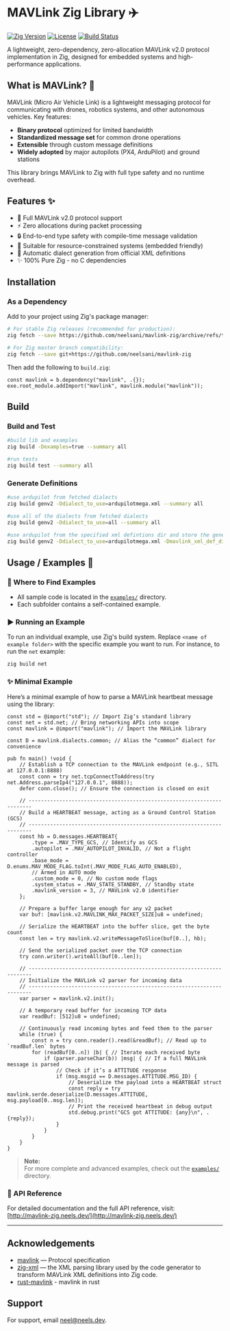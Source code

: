 # MAVLink Zig Library ✈️

[![Zig Version](https://img.shields.io/badge/Zig-0.14.0-%23f7a41d.svg)](https://ziglang.org/)
[![License](https://img.shields.io/badge/License-MIT-blue.svg)](LICENSE)
[![Build Status](https://github.com/neelsani/mavlink-zig/actions/workflows/build.yaml/badge.svg)](https://github.com/neelsani/mavlink-zig/actions)

A lightweight, zero-dependency, zero-allocation MAVLink v2.0 protocol implementation in Zig, designed for embedded systems and high-performance applications.

## What is MAVLink? 🚁

MAVLink (Micro Air Vehicle Link) is a lightweight messaging protocol for communicating with drones, robotics systems, and other autonomous vehicles. Key features:

- **Binary protocol** optimized for limited bandwidth
- **Standardized message set** for common drone operations
- **Extensible** through custom message definitions
- **Widely adopted** by major autopilots (PX4, ArduPilot) and ground stations

This library brings MAVLink to Zig with full type safety and no runtime overhead.

## Features ✨

- 🚀 Full MAVLink v2.0 protocol support
- ⚡ Zero allocations during packet processing
- 🔒 End-to-end type safety with compile-time message validation
- 🔋 Suitable for resource-constrained systems (embedded friendly)
- 🔄 Automatic dialect generation from official XML definitions
- ✨ 100% Pure Zig - no C dependencies

## Installation

### As a Dependency

Add to your project using Zig's package manager:

```sh
# For stable Zig releases (recommended for production):
zig fetch --save https://github.com/neelsani/mavlink-zig/archive/refs/tags/vX.Y.Z.tar.gz

# For Zig master branch compatibility:
zig fetch --save git+https://github.com/neelsani/mavlink-zig
```

Then add the following to `build.zig`:

```zig
const mavlink = b.dependency("mavlink", .{});
exe.root_module.addImport("mavlink", mavlink.module("mavlink"));
```

## Build

### Build and Test

```sh
#build lib and examples
zig build -Dexamples=true --summary all

#run tests
zig build test --summary all
```

### Generate Definitions

```sh
#use ardupilot from fetched dialects
zig build genv2 -Ddialect_to_use=ardupilotmega.xml --summary all

#use all of the dialects from fetched dialects
zig build genv2 -Ddialect_to_use=all --summary all

#use ardupilot from the specified xml defintions dir and store the generated zig files in the out dir
zig build genv2 -Ddialect_to_use=ardupilotmega.xml -Dmavlink_xml_def_dir=<path/to/mavlink/xml/dir> -Ddialect_out_dir=<path/to/output> --summary all
```

## Usage / Examples 🚀

### 📂 Where to Find Examples

- All sample code is located in the [`examples/`](examples/) directory.
- Each subfolder contains a self-contained example.

### ▶️ Running an Example

To run an individual example, use Zig's build system. Replace `<name of example folder>` with the specific example you want to run. For instance, to run the `net` example:

```sh
zig build net
```

### ✨ Minimal Example

Here’s a minimal example of how to parse a MAVLink heartbeat message using the library:

```zig
const std = @import("std"); // Import Zig’s standard library
const net = std.net; // Bring networking APIs into scope
const mavlink = @import("mavlink"); // Import the MAVLink library

const D = mavlink.dialects.common; // Alias the “common” dialect for convenience

pub fn main() !void {
    // Establish a TCP connection to the MAVLink endpoint (e.g., SITL at 127.0.0.1:8888)
    const conn = try net.tcpConnectToAddress(try net.Address.parseIp4("127.0.0.1", 8888));
    defer conn.close(); // Ensure the connection is closed on exit

    // -----------------------------------------------------------------------
    // Build a HEARTBEAT message, acting as a Ground Control Station (GCS)
    // -----------------------------------------------------------------------
    const hb = D.messages.HEARTBEAT{
        .type = .MAV_TYPE_GCS, // Identify as GCS
        .autopilot = .MAV_AUTOPILOT_INVALID, // Not a flight controller
        .base_mode = D.enums.MAV_MODE_FLAG.toInt(.MAV_MODE_FLAG_AUTO_ENABLED),
        // Armed in AUTO mode
        .custom_mode = 0, // No custom mode flags
        .system_status = .MAV_STATE_STANDBY, // Standby state
        .mavlink_version = 3, // MAVLink v2.0 identifier
    };

    // Prepare a buffer large enough for any v2 packet
    var buf: [mavlink.v2.MAVLINK_MAX_PACKET_SIZE]u8 = undefined;

    // Serialize the HEARTBEAT into the buffer slice, get the byte count
    const len = try mavlink.v2.writeMessageToSlice(buf[0..], hb);

    // Send the serialized packet over the TCP connection
    try conn.writer().writeAll(buf[0..len]);

    // -----------------------------------------------------------------------
    // Initialize the MAVLink v2 parser for incoming data
    // -----------------------------------------------------------------------
    var parser = mavlink.v2.init();

    // A temporary read buffer for incoming TCP data
    var readBuf: [512]u8 = undefined;

    // Continuously read incoming bytes and feed them to the parser
    while (true) {
        const n = try conn.reader().read(&readBuf); // Read up to `readBuf.len` bytes
        for (readBuf[0..n]) |b| { // Iterate each received byte
            if (parser.parseChar(b)) |msg| { // If a full MAVLink message is parsed
                // Check if it’s a ATTITUDE response
                if (msg.msgid == D.messages.ATTITUDE.MSG_ID) {
                    // Deserialize the payload into a HEARTBEAT struct
                    const reply = try mavlink.serde.deserialize(D.messages.ATTITUDE, msg.payload[0..msg.len]);
                    // Print the received heartbeat in debug output
                    std.debug.print("GCS got ATTITUDE: {any}\n", .{reply});
                }
            }
        }
    }
}
```

> **Note:**  
> For more complete and advanced examples, check out the [`examples/`](examples/) directory.

### 📖 API Reference

For detailed documentation and the full API reference, visit:  
[http://mavlink-zig.neels.dev/](http://mavlink-zig.neels.dev/)

---

## Acknowledgements

- [mavlink](https://mavlink.io/en/) — Protocol specification
- [zig-xml](https://github.com/ianprime0509/zig-xml) — the XML parsing library used by the code generator to transform MAVLink XML definitions into Zig code.
- [rust-mavlink](https://github.com/mavlink/rust-mavlink) - mavlink in rust

## Support

For support, email neel@neels.dev.
